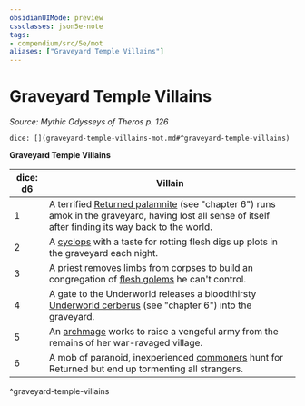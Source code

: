 ```yaml
---
obsidianUIMode: preview
cssclasses: json5e-note
tags:
- compendium/src/5e/mot
aliases: ["Graveyard Temple Villains"]
---
```

# Graveyard Temple Villains
*Source: Mythic Odysseys of Theros p. 126* 

`dice: [](graveyard-temple-villains-mot.md#^graveyard-temple-villains)`

**Graveyard Temple Villains**

| dice: d6 | Villain |
|----------|---------|
| 1 | A terrified [Returned palamnite](/2-Mechanics/CLI/bestiary/undead/returned-palamnite-mot.md) (see "chapter 6") runs amok in the graveyard, having lost all sense of itself after finding its way back to the world. |
| 2 | A [cyclops](/2-Mechanics/CLI/bestiary/giant/cyclops.md) with a taste for rotting flesh digs up plots in the graveyard each night. |
| 3 | A priest removes limbs from corpses to build an congregation of [flesh golems](/2-Mechanics/CLI/bestiary/construct/flesh-golem.md) he can't control. |
| 4 | A gate to the Underworld releases a bloodthirsty [Underworld cerberus](/2-Mechanics/CLI/bestiary/monstrosity/underworld-cerberus-mot.md) (see "chapter 6") into the graveyard. |
| 5 | An [archmage](/2-Mechanics/CLI/bestiary/humanoid/archmage.md) works to raise a vengeful army from the remains of her war-ravaged village. |
| 6 | A mob of paranoid, inexperienced [commoners](/2-Mechanics/CLI/bestiary/humanoid/commoner.md) hunt for Returned but end up tormenting all strangers. |
^graveyard-temple-villains